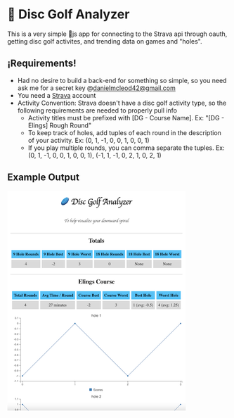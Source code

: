 # 🥏 Disc Golf Analyzer

This is a very simple 🍦js app for connecting to the Strava api through oauth, getting disc golf activites, and trending data on games and "holes".

## ¡Requirements!

- Had no desire to build a back-end for something so simple, so you need ask me for a secret key @danielmcleod42@gmail.com
- You need a [Strava](https://www.strava.com) account
- Activity Convention: Strava doesn't have a disc golf activity type, so the following requirements are needed to properly pull info
    - Activity titles must be prefixed with [DG - Course Name]. Ex: "[DG - Elings] Rough Round"
    - To keep track of holes, add tuples of each round in the description of your activity. Ex: (0, 1, -1, 0, 0, 1, 0, 0, 1)
    - If you play multiple rounds, you can comma separate the tuples. Ex: (0, 1, -1, 0, 0, 1, 0, 0, 1), (-1, 1, -1, 0, 2, 1, 0, 2, 1)

## Example Output
![example output](imgs/example_output.png)
